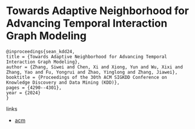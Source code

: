 # Towards Adaptive Neighborhood for Advancing Temporal Interaction Graph Modeling

```
@inproceedings{sean_kdd24,
title = {Towards Adaptive Neighborhood for Advancing Temporal Interaction Graph Modeling},
author = {Zhang, Siwei and Chen, Xi and Xiong, Yun and Wu, Xixi and Zhang, Yao and Fu, Yongrui and Zhao, Yinglong and Zhang, Jiawei},
booktitle = {Proceedings of the 30th ACM SIGKDD Conference on Knowledge Discovery and Data Mining (KDD)},
pages = {4290--4301},
year = {2024}
}
```

links
- [acm](https://dl.acm.org/doi/10.1145/3637528.3671877)
